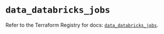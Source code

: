 # `data_databricks_jobs`

Refer to the Terraform Registry for docs: [`data_databricks_jobs`](https://registry.terraform.io/providers/databricks/databricks/1.52.0/docs/data-sources/jobs).

